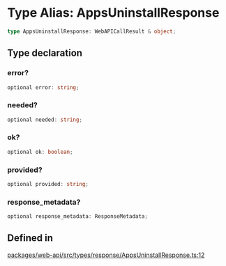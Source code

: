 # Type Alias: AppsUninstallResponse

```ts
type AppsUninstallResponse: WebAPICallResult & object;
```

## Type declaration

### error?

```ts
optional error: string;
```

### needed?

```ts
optional needed: string;
```

### ok?

```ts
optional ok: boolean;
```

### provided?

```ts
optional provided: string;
```

### response\_metadata?

```ts
optional response_metadata: ResponseMetadata;
```

## Defined in

[packages/web-api/src/types/response/AppsUninstallResponse.ts:12](https://github.com/slackapi/node-slack-sdk/blob/main/packages/web-api/src/types/response/AppsUninstallResponse.ts#L12)
